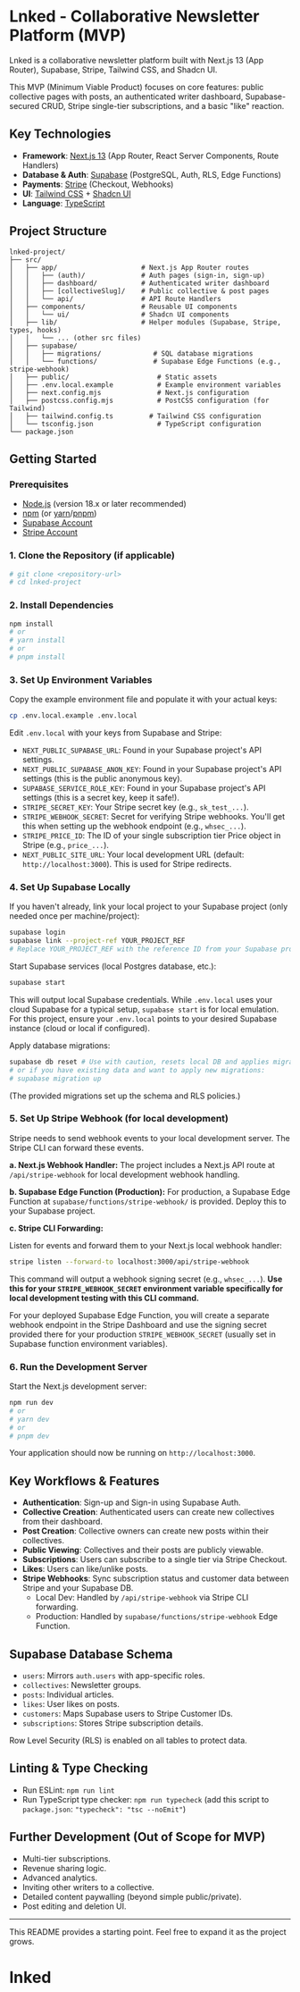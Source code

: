 # Lnked - Collaborative Newsletter Platform (MVP)

Lnked is a collaborative newsletter platform built with Next.js 13 (App Router), Supabase, Stripe, Tailwind CSS, and Shadcn UI.

This MVP (Minimum Viable Product) focuses on core features: public collective pages with posts, an authenticated writer dashboard, Supabase-secured CRUD, Stripe single-tier subscriptions, and a basic "like" reaction.

## Key Technologies

- **Framework**: [Next.js 13](https://nextjs.org/) (App Router, React Server Components, Route Handlers)
- **Database & Auth**: [Supabase](https://supabase.io/) (PostgreSQL, Auth, RLS, Edge Functions)
- **Payments**: [Stripe](https://stripe.com/) (Checkout, Webhooks)
- **UI**: [Tailwind CSS](https://tailwindcss.com/) + [Shadcn UI](https://ui.shadcn.com/)
- **Language**: [TypeScript](https://www.typescriptlang.org/)

## Project Structure

```
lnked-project/
├── src/
│   ├── app/                     # Next.js App Router routes
│   │   ├── (auth)/              # Auth pages (sign-in, sign-up)
│   │   ├── dashboard/           # Authenticated writer dashboard
│   │   ├── [collectiveSlug]/    # Public collective & post pages
│   │   └── api/                 # API Route Handlers
│   ├── components/              # Reusable UI components
│   │   └── ui/                  # Shadcn UI components
│   ├── lib/                     # Helper modules (Supabase, Stripe, types, hooks)
│   │   └── ... (other src files)
│   ├── supabase/
│   │   ├── migrations/             # SQL database migrations
│   │   └── functions/              # Supabase Edge Functions (e.g., stripe-webhook)
│   ├── public/                      # Static assets
│   ├── .env.local.example           # Example environment variables
│   ├── next.config.mjs              # Next.js configuration
│   ├── postcss.config.mjs           # PostCSS configuration (for Tailwind)
│   ├── tailwind.config.ts         # Tailwind CSS configuration
│   └── tsconfig.json                # TypeScript configuration
└── package.json
```

## Getting Started

### Prerequisites

- [Node.js](https://nodejs.org/) (version 18.x or later recommended)
- [npm](https://www.npmjs.com/) (or [yarn](https://yarnpkg.com/)/[pnpm](https://pnpm.io/))
- [Supabase Account](https://supabase.com/dashboard)
- [Stripe Account](https://dashboard.stripe.com/register)


### 1. Clone the Repository (if applicable)

```bash
# git clone <repository-url>
# cd lnked-project
```

### 2. Install Dependencies

```bash
npm install
# or
# yarn install
# or
# pnpm install
```

### 3. Set Up Environment Variables

Copy the example environment file and populate it with your actual keys:

```bash
cp .env.local.example .env.local
```

Edit `.env.local` with your keys from Supabase and Stripe:

- `NEXT_PUBLIC_SUPABASE_URL`: Found in your Supabase project's API settings.
- `NEXT_PUBLIC_SUPABASE_ANON_KEY`: Found in your Supabase project's API settings (this is the public anonymous key).
- `SUPABASE_SERVICE_ROLE_KEY`: Found in your Supabase project's API settings (this is a secret key, keep it safe!).
- `STRIPE_SECRET_KEY`: Your Stripe secret key (e.g., `sk_test_...`).
- `STRIPE_WEBHOOK_SECRET`: Secret for verifying Stripe webhooks. You'll get this when setting up the webhook endpoint (e.g., `whsec_...`).
- `STRIPE_PRICE_ID`: The ID of your single subscription tier Price object in Stripe (e.g., `price_...`).
- `NEXT_PUBLIC_SITE_URL`: Your local development URL (default: `http://localhost:3000`). This is used for Stripe redirects.

### 4. Set Up Supabase Locally

If you haven't already, link your local project to your Supabase project (only needed once per machine/project):

```bash
supabase login
supabase link --project-ref YOUR_PROJECT_REF
# Replace YOUR_PROJECT_REF with the reference ID from your Supabase project's dashboard URL (e.g., abcdefghijklmnop).
```

Start Supabase services (local Postgres database, etc.):

```bash
supabase start
```

This will output local Supabase credentials. While `.env.local` uses your cloud Supabase for a typical setup, `supabase start` is for local emulation. For this project, ensure your `.env.local` points to your desired Supabase instance (cloud or local if configured).

Apply database migrations:

```bash
supabase db reset # Use with caution, resets local DB and applies migrations
# or if you have existing data and want to apply new migrations:
# supabase migration up
```

(The provided migrations set up the schema and RLS policies.)

### 5. Set Up Stripe Webhook (for local development)

Stripe needs to send webhook events to your local development server. The Stripe CLI can forward these events.

**a. Next.js Webhook Handler:**
The project includes a Next.js API route at `/api/stripe-webhook` for local development webhook handling.

**b. Supabase Edge Function (Production):**
For production, a Supabase Edge Function at `supabase/functions/stripe-webhook/` is provided. Deploy this to your Supabase project.

**c. Stripe CLI Forwarding:**

Listen for events and forward them to your Next.js local webhook handler:

```bash
stripe listen --forward-to localhost:3000/api/stripe-webhook
```

This command will output a webhook signing secret (e.g., `whsec_...`). **Use this for your `STRIPE_WEBHOOK_SECRET` environment variable specifically for local development testing with this CLI command.**

For your deployed Supabase Edge Function, you will create a separate webhook endpoint in the Stripe Dashboard and use the signing secret provided there for your production `STRIPE_WEBHOOK_SECRET` (usually set in Supabase function environment variables).

### 6. Run the Development Server

Start the Next.js development server:

```bash
npm run dev
# or
# yarn dev
# or
# pnpm dev
```

Your application should now be running on `http://localhost:3000`.

## Key Workflows & Features

- **Authentication**: Sign-up and Sign-in using Supabase Auth.
- **Collective Creation**: Authenticated users can create new collectives from their dashboard.
- **Post Creation**: Collective owners can create new posts within their collectives.
- **Public Viewing**: Collectives and their posts are publicly viewable.
- **Subscriptions**: Users can subscribe to a single tier via Stripe Checkout.
- **Likes**: Users can like/unlike posts.
- **Stripe Webhooks**: Sync subscription status and customer data between Stripe and your Supabase DB.
  - Local Dev: Handled by `/api/stripe-webhook` via Stripe CLI forwarding.
  - Production: Handled by `supabase/functions/stripe-webhook` Edge Function.

## Supabase Database Schema

- `users`: Mirrors `auth.users` with app-specific roles.
- `collectives`: Newsletter groups.
- `posts`: Individual articles.
- `likes`: User likes on posts.
- `customers`: Maps Supabase users to Stripe Customer IDs.
- `subscriptions`: Stores Stripe subscription details.

Row Level Security (RLS) is enabled on all tables to protect data.

## Linting & Type Checking

- Run ESLint: `npm run lint`
- Run TypeScript type checker: `npm run typecheck` (add this script to `package.json`: `"typecheck": "tsc --noEmit"`)

## Further Development (Out of Scope for MVP)

- Multi-tier subscriptions.
- Revenue sharing logic.
- Advanced analytics.
- Inviting other writers to a collective.
- Detailed content paywalling (beyond simple public/private).
- Post editing and deletion UI.

---

This README provides a starting point. Feel free to expand it as the project grows.
# lnked
